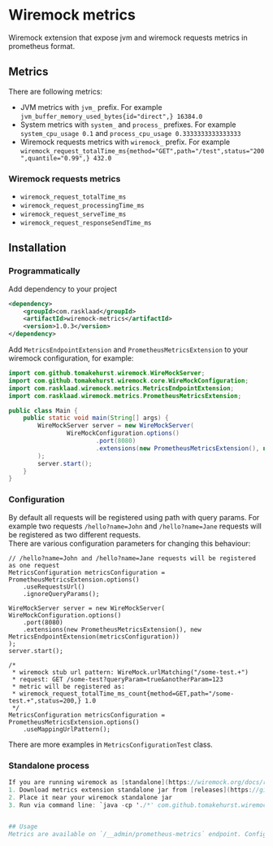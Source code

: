 # Wiremock metrics
Wiremock extension that expose jvm and wiremock requests metrics in prometheus format.

## Metrics
There are following metrics: 
* JVM metrics with `jvm_` prefix. For example `jvm_buffer_memory_used_bytes{id="direct",} 16384.0`
* System metrics with `system_` and `process_` prefixes. For example `system_cpu_usage 0.1` and `process_cpu_usage 0.3333333333333333`
* Wiremock requests metrics with `wiremock_` prefix. For example `wiremock_request_totalTime_ms{method="GET",path="/test",status="200",quantile="0.99",} 432.0`
### Wiremock requests metrics
* `wiremock_request_totalTime_ms`
* `wiremock_request_processingTime_ms`
* `wiremock_request_serveTime_ms`
* `wiremock_request_responseSendTime_ms`

## Installation
### Programmatically
Add dependency to your project
```xml
<dependency>
    <groupId>com.rasklaad</groupId>
    <artifactId>wiremock-metrics</artifactId>
    <version>1.0.3</version>
</dependency>
```
Add `MetricsEndpointExtension` and `PrometheusMetricsExtension` to your wiremock configuration, for example:
```java
import com.github.tomakehurst.wiremock.WireMockServer;
import com.github.tomakehurst.wiremock.core.WireMockConfiguration;
import com.rasklaad.wiremock.metrics.MetricsEndpointExtension;
import com.rasklaad.wiremock.metrics.PrometheusMetricsExtension;

public class Main {
    public static void main(String[] args) {
        WireMockServer server = new WireMockServer(
                WireMockConfiguration.options()
                        .port(8080)
                        .extensions(new PrometheusMetricsExtension(), new MetricsEndpointExtension())
        );
        server.start();
    }
}
```
### Configuration
By default all requests will be registered using path with query params. For example two requests `/hello?name=John` and `/hello?name=Jane` requests will be registered as two different requests.  
There are various configuration parameters for changing this behaviour:
```
// /hello?name=John and /hello?name=Jane requests will be registered as one request
MetricsConfiguration metricsConfiguration = PrometheusMetricsExtension.options()
    .useRequestsUrl()
    .ignoreQueryParams();

WireMockServer server = new WireMockServer(
WireMockConfiguration.options()
    .port(8080)
    .extensions(new PrometheusMetricsExtension(), new MetricsEndpointExtension(metricsConfiguration))
);
server.start();
```
  
```
/*
 * wiremock stub url pattern: WireMock.urlMatching("/some-test.+")
 * request: GET /some-test?queryParam=true&anotherParam=123
 * metric will be registered as:
 * wiremock_request_totalTime_ms_count{method=GET,path="/some-test.+",status=200,} 1.0
 */
MetricsConfiguration metricsConfiguration = PrometheusMetricsExtension.options()
    .useMappingUrlPattern();
```
There are more examples in `MetricsConfigurationTest` class.

### Standalone process
```java
If you are running wiremock as [standalone](https://wiremock.org/docs/running-standalone/) process, you still can use this extension:
1. Download metrics extension standalone jar from [releases](https://github.com/rasklaad/wiremock-metrics/releases/)
2. Place it near your wiremock standalone jar
3. Run via command line: `java -cp './*' com.github.tomakehurst.wiremock.standalone.WireMockServerRunner --extensions com.rasklaad.wiremock.metrics.MetricsEndpointExtension,com.rasklaad.wiremock.metrics.PrometheusMetricsExtension` (both wiremock jar and extension jar need to be in current folder)


## Usage
Metrics are available on `/__admin/prometheus-metrics` endpoint. Configure your prometheus or any prometheus compatible scrapper to scrape this endpoint.
